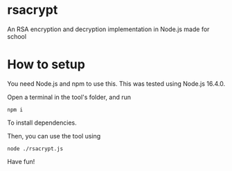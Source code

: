 # rsacrypt
An RSA encryption and decryption implementation in Node.js made for school

# How to setup
You need Node.js and npm to use this. This was tested using Node.js 16.4.0.

Open a terminal in the tool's folder, and run

```
npm i
```

To install dependencies.

Then, you can use the tool using

```
node ./rsacrypt.js
```

Have fun!
